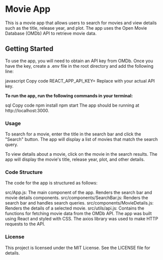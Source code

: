 # Movie App
This is a movie app that allows users to search for movies and view details such as the title, release year, and plot. The app uses the Open Movie Database (OMDb) API to retrieve movie data.

## Getting Started
To use the app, you will need to obtain an API key from OMDb. Once you have the key, create a .env file in the root directory and add the following line:

javascript
Copy code
REACT_APP_API_KEY=<your api key>
Replace <your api key> with your actual API key.

**To run the app, run the following commands in your terminal:**

sql
Copy code
npm install
npm start
The app should be running at http://localhost:3000.

### Usage
To search for a movie, enter the title in the search bar and click the "Search" button. The app will display a list of movies that match the search query.

To view details about a movie, click on the movie in the search results. The app will display the movie's title, release year, plot, and other details.

### Code Structure
The code for the app is structured as follows:

src/App.js: The main component of the app. Renders the search bar and movie details components.
src/components/SearchBar.js: Renders the search bar and handles search queries.
src/components/MovieDetails.js: Renders the details of a selected movie.
src/utils/api.js: Contains the functions for fetching movie data from the OMDb API.
The app was built using React and styled with CSS. The axios library was used to make HTTP requests to the API.

### License
This project is licensed under the MIT License. See the LICENSE file for details.
